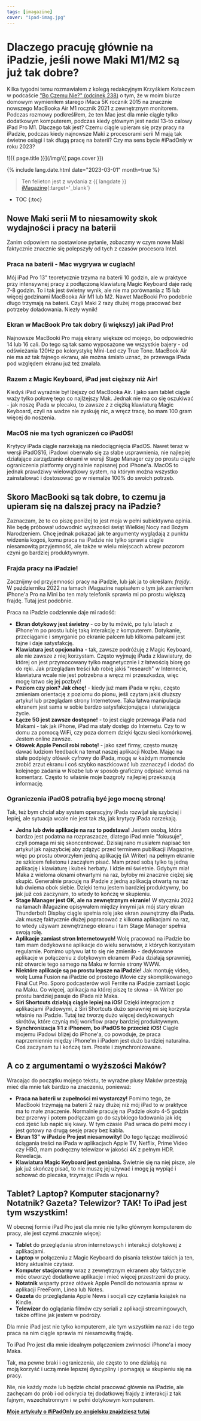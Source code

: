 ```yaml
---
tags: [imagazine]
cover: "ipad-imag.jpg"
---
```


# Dlaczego pracuję głównie na iPadzie, jeśli nowe Maki M1/M2 są już tak dobre?

Kilka tygodni temu rozmawiałem z kolegą redakcyjnym Krzyśkiem Kołaczem w podcaście ["Bo Czemu Nie?" (odcinek 238)](https://boczemunie.pl/macbook-air-m1/) o tym, że w moim biurze domowym wymieniłem starego iMaca 5K rocznik 2015 na znacznie nowszego MacBooka Air M1 rocznik 2021 z zewnętrznym monitorem. Podczas rozmowy podkreśliłem, że ten Mac jest dla mnie ciągle tylko dodatkowym komputerem, podczas kiedy głównym jest nadal 13-to calowy iPad Pro M1. Dlaczego tak jest? Czemu ciągle upieram się przy pracy na iPadzie, podczas kiedy najnowsze Maki z procesorami serii M mają tak świetne osiągi i tak długą pracę na baterii? Czy ma sens bycie #iPadOnly w roku 2023?

<!--More-->

![{{ page.title }}](/img/{{ page.cover }})

{% include lang.date.html date="2023-03-01" month=true %}

> Ten felieton jest z wydania z {{ langdate }} [iMagazine](https://imagazine.pl){:target='_blank'}

* TOC
{:toc}

## Nowe Maki serii M to niesamowity skok wydajności i pracy na baterii

Zanim odpowiem na postawione pytanie, zobaczmy w czym nowe Maki faktycznie znacznie się polepszyły od tych z czasów procesora Intel.

### Praca na baterii - Mac wygrywa w cuglach!

Mój iPad Pro 13" teoretycznie trzyma na baterii 10 godzin, ale w praktyce przy intensywnej pracy z podłączoną klawiaturą Magic Keyboard daje radę 7-8 godzin. To i tak jest świetny wynik, ale nie ma porównania z 15 lub więcej godzinami MacBooka Air M1 lub M2. Nawet MacBooki Pro podobnie długo trzymają na baterii. Czyli Maki 2 razy dłużej mogą pracować bez potrzeby doładowania. Niezły wynik!

### Ekran w MacBook Pro tak dobry (i większy) jak iPad Pro!

Najnowsze MacBooki Pro mają ekrany większe od mojego, bo odpowiednio 14 lub 16 cali. Do tego są tak samo wyposażone we wszystkie bajery - od odświeżania 120Hz po kolorystykę Mini-Led czy True Tone. MacBook Air nie ma aż tak fajnego ekranu, ale można śmiało uznać, że przewaga iPada pod względem ekranu już też zmalała.

### Razem z Magic Keyboard, iPad jest cięższy niż Air!

Kiedyś iPad wyraźnie był lżejszy od MacBooka Air. I jako sam tablet ciągle waży tylko połowę tego co najlżejszy Mak. Jednak nie ma co się oszukiwać - jak noszę iPada w plecaku, to zawsze z z ciężką klawiaturą Magic Keyboard, czyli na wadze nie zyskuję nic, a wręcz tracę, bo mam 100 gram więcej do noszenia.

### MacOS nie ma tych ograniczeń co iPadOS!

Krytycy iPada ciągle narzekają na niedociągnięcia iPadOS. Nawet teraz w wersji iPadOS16, iPadowi oberwało się za słabe usprawnienia, nie najlepiej działające zarządzanie oknami w wersji Stage Manager czy po prostu ciągłe ograniczenia platformy oryginalnie napisanej pod iPhone'a. MacOS to jednak prawdziwy wielowątkowy system, na którym można wszystko zainstalować i dostosować go w niemalże 100% do swoich potrzeb.

## Skoro MacBooki są tak dobre, to czemu ja upieram się na dalszej pracy na iPadzie?

Zaznaczam, że to co piszę poniżej to jest moja w pełni subiektywna opinia. Nie będę próbował udowodnić wyższości świąt Wielkiej Nocy nad Bożym Narodzeniem. Chcę jednak pokazać jak te argumenty wyglądają z punktu widzenia kogoś, komu praca na iPadzie nie tylko sprawia ciągle niesamowitą przyjemność, ale także w wielu miejscach wbrew pozorom czyni go bardziej produktywnym.

### Frajda pracy na iPadzie!

Zacznijmy od przyjemności pracy na iPadzie, lub jak ja to określam: *frajdy*. W październiku 2022 na łamach iMagazine napisałem o tym jak zamieniłem iPhone'a Pro na Mini bo ten mały telefonik sprawia mi po prostu większą frajdę. Tutaj jest podobnie.

Praca na iPadzie codziennie daje mi radość:

- **Ekran dotykowy jest świetny** - co by tu mówić, po tylu latach z iPhone'm po prostu lubię taką interakcję z komputerem. Dotykanie, przeciąganie i smyrganie po ekranie palcem lub kilkoma palcami jest fajne i daje satysfakcję.
- **Klawiatura jest opcjonalna** - tak, zawsze podróżuję z Magic Keyboard, ale nie zawsze z niej korzystam. Często wyjmuję iPada z klawiatury, do której on jest przymocowany tylko magnetycznie i z łatwością biorę go do ręki. Jak przeglądam treści lub robię jakiś "research" w Internecie, klawiatura wcale nie jest potrzebna a wręcz mi przeszkadza, więc mogę łatwo się jej pozbyć!
- **Poziom czy pion? Jak chcę!** - kiedy już mam iPada w ręku, często zmieniam orientację z poziomu do pionu, jeśli czytam jakiś dłuższy artykuł lub przeglądam strony Internetowe. Taka łatwa manipulacja ekranem jest sama w sobie bardzo satysfakcjonująca i ułatwiająca życie.
- **Łącze 5G jest zawsze dostępne!** - to jest ciągle przewaga iPada nad Makami - tak jak iPhone, iPad ma stały dostęp do Internetu. Czy to w domu za pomocą WiFi, czy poza domem dzięki łączu sieci komórkowej. Jestem online zawsze.
- **Ołówek Apple Pencil robi robotę!** - jako szef firmy, często muszę dawać ludziom feedback na temat naszej aplikacji Nozbe. Mając na stałe podpięty ołówek cyfrowy do iPada, mogę w każdym momencie zrobić zrzut ekranu i coś szybko naszkicować lub zaznaczyć i dodać do kolejnego zadania w Nozbe lub w sposób graficzny odpisać komuś na komentarz. Często to właśnie moje bazgroły najlepiej przekazują informację.

### Ograniczenia iPadOS potrafią być jego mocną stroną!

Tak, też bym chciał aby system operacyjny iPada rozwijał się szybciej i lepiej, ale sytuacja wcale nie jest tak zła, jak krytycy iPada narzekają.

- **Jedna lub dwie aplikacje na raz to podstawa!** Jestem osobą, która bardzo jest podatna na rozpraszacze, dlatego iPad mnie "fokusuje", czyli pomaga mi się skoncentrować. Dzisiaj rano musiałem napisać ten artykuł jak najszybciej aby zdążyć przed terminem publikacji iMagazine, więc po prostu otworzyłem jedną aplikację (iA Writer) na pełnym ekranie ze szkicem felietonu i zacząłem pisać. Mam przed sobą tylko tą jedną aplikację i klawiaturę i kubek herbaty. I idzie mi świetnie. Gdybym miał Maka z wieloma oknami otwartymi na raz, byłoby mi znacznie ciężej się skupić. Generalnie pracuję na iPadzie z jedną aplikacją otwartą na raz lub dwiema obok siebie. Dzięki temu jestem bardziej produktywny, bo jak już coś zaczynam, to wtedy to kończę w skupieniu.
- **Stage Manager jest OK, ale na zewnętrznym ekranie!** W styczniu 2022 na łamach iMagazine opisywałem między innymi jak mój stary ekran Thunderbolt Display ciągle spełnia rolę jako ekran zewnętrzny dla iPada. Jak muszę faktycznie dłużej popracować z kilkoma aplikacjami na raz, to wtedy używam zewnętrznego ekranu i tam Stage Manager spełnia swoją rolę.
- **Aplikacje zamiast stron Internetowych!** Wolę pracować na iPadzie bo tam mam dedykowane aplikacje do wielu serwisów, z których korzystam regularnie. Pomimo upływu lat to się nie zmieniło - dedykowane aplikacje w połączeniu z dotykowym ekranem iPada działają sprawniej, niż otwarcie tego samego na Maku w formie strony WWW.
- **Niektóre aplikacje są po prostu lepsze na iPadzie!** Jak montuję video, wolę Luma Fusion na iPadzie od prostego iMovie czy skomplikowanego Final Cut Pro. Sporo podcasterów woli Ferrite na iPadzie zamiast Logic na Maku. Co więcej, aplikacja na której piszę te słowa - iA Writer po prostu bardziej pasuje do iPada niż Maka.
- **Siri Shortcuts działają ciągle lepiej na iOS!** Dzięki integracjom z aplikacjami iPadowymi, z Siri Shortcuts dużo sprawniej mi się korzysta właśnie na iPadzie. Tutaj też tworzę dużo więcej dedykowanych skrótów, które czynią mój workflow pracy bardziej produktywnym.
- **Synchronizacja 1:1 z iPhonem, bo iPadOS to przecież iOS!** Ciągle mojemu iPadowi bliżej do iPhone'a, co powoduje, że praca naprzemiennie między iPhone'm i iPadem jest dużo bardziej naturalna. Coś zaczynam tu i kończę tam. Proste i zsynchronizowane.

## A co z argumentami o wyższości Maków?

Wracając do początku mojego tekstu, te wyraźne plusy Maków przestają mieć dla mnie tak bardzo na znaczeniu, ponieważ:

- **Praca na baterii w zupełności mi wystarczy!** Pomimo tego, że MacBooki trzymają na baterii 2 razy dłużej niż mój iPad to w praktyce ma to małe znaczenie. Normalnie pracuję na iPadzie około 4-5 godzin bez przerwy i potem podłączam go do szybkiego ładowania jak idę coś zjeść lub napić się kawy. W tym czasie iPad wraca do pełni mocy i jest gotowy na drugą sesję pracy bez kabla.
- **Ekran 13" w iPadzie Pro jest niesamowity!** Do tego łącząc możliwość ściągania treści na iPada w aplikacjach Apple TV, Netflix, Prime Video czy HBO, mam podręczny telewizor w jakości 4K z pełnym HDR. Rewelacja.
- **Klawiatura Magic Keyboard jest genialna.** Świetnie się na niej pisze, ale jak już skończę pisać, to nie muszę jej używać i mogę ją wypiąć i schować do plecaka, trzymając iPada w ręku.

## Tablet? Laptop? Komputer stacjonarny? Notatnik? Gazeta? Telewizor? TAK! To iPad jest tym wszystkim!

W obecnej formie iPad Pro jest dla mnie nie tylko głównym komputerem do pracy, ale jest czymś znacznie więcej:

- **Tablet** do przeglądania stron internetowych i interakcji dotykowej z aplikacjami.
- **Laptop** w połączeniu z Magic Keyboard do pisania tekstów takich ja ten, który aktualnie czytasz.
- **Komputer stacjonarny** wraz z zewnętrznym ekranem aby faktycznie móc otworzyć dodatkowe aplikacje i mieć więcej przestrzeni do pracy.
- **Notatnik** wsparty przez ołówek Apple Pencil do notowania spraw w aplikacji FreeForm, Linea lub Notes.
- **Gazeta** do przeglądania Apple News i socjali czy czytania książek na Kindle.
- **Telewizor** do oglądania filmów czy seriali z aplikacji streamingowych, także offline jak jestem w podróży.

Dla mnie iPad jest nie tylko komputerem, ale tym wszystkim na raz i do tego praca na nim ciągle sprawia mi niesamowitą frajdę. 

To iPad Pro jest dla mnie idealnym połączeniem zwinności iPhone'a i mocy Maka.

Tak, ma pewne braki i ograniczenia, ale często to one działają na moją korzyść i uczą mnie lepszej dyscypliny i pomagają w skupieniu się na pracy.

Nie, nie każdy może lub będzie chciał pracować głównie na iPadzie, ale zachęcam do prób i od odkrycia tej dodatkowej frajdy z interakcji z tak fajnym, wszechstronnym i w pełni dotykowym komputerem.

**[Moje artykuły o #iPadOnly po angielsku znajdziesz tutaj](/ipadonly/)**



[n]: https://michael.gratis/nozbe_pl
[np]: https://michael.gratis/nozbepersonal_pl